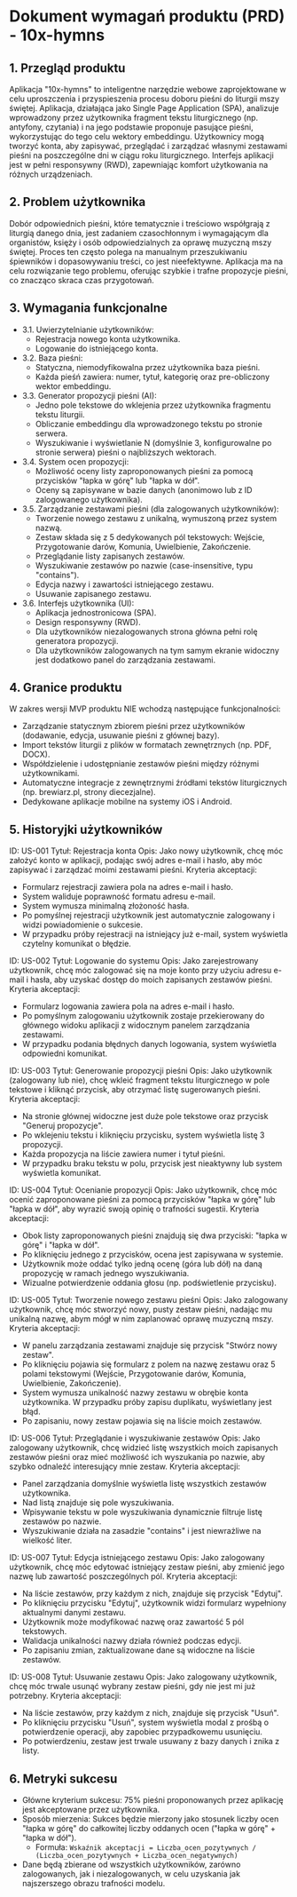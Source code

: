 # Dokument wymagań produktu (PRD) - 10x-hymns

## 1. Przegląd produktu
Aplikacja "10x-hymns" to inteligentne narzędzie webowe zaprojektowane w celu uproszczenia i przyspieszenia procesu doboru pieśni do liturgii mszy świętej. Aplikacja, działająca jako Single Page Application (SPA), analizuje wprowadzony przez użytkownika fragment tekstu liturgicznego (np. antyfony, czytania) i na jego podstawie proponuje pasujące pieśni, wykorzystując do tego celu wektory embeddingu. Użytkownicy mogą tworzyć konta, aby zapisywać, przeglądać i zarządzać własnymi zestawami pieśni na poszczególne dni w ciągu roku liturgicznego. Interfejs aplikacji jest w pełni responsywny (RWD), zapewniając komfort użytkowania na różnych urządzeniach.

## 2. Problem użytkownika
Dobór odpowiednich pieśni, które tematycznie i treściowo współgrają z liturgią danego dnia, jest zadaniem czasochłonnym i wymagającym dla organistów, księży i osób odpowiedzialnych za oprawę muzyczną mszy świętej. Proces ten często polega na manualnym przeszukiwaniu śpiewników i dopasowywaniu treści, co jest nieefektywne. Aplikacja ma na celu rozwiązanie tego problemu, oferując szybkie i trafne propozycje pieśni, co znacząco skraca czas przygotowań.

## 3. Wymagania funkcjonalne
-   3.1. Uwierzytelnianie użytkowników:
    -   Rejestracja nowego konta użytkownika.
    -   Logowanie do istniejącego konta.
-   3.2. Baza pieśni:
    -   Statyczna, niemodyfikowalna przez użytkownika baza pieśni.
    -   Każda pieśń zawiera: numer, tytuł, kategorię oraz pre-obliczony wektor embeddingu.
-   3.3. Generator propozycji pieśni (AI):
    -   Jedno pole tekstowe do wklejenia przez użytkownika fragmentu tekstu liturgii.
    -   Obliczanie embeddingu dla wprowadzonego tekstu po stronie serwera.
    -   Wyszukiwanie i wyświetlanie N (domyślnie 3, konfigurowalne po stronie serwera) pieśni o najbliższych wektorach.
-   3.4. System ocen propozycji:
    -   Możliwość oceny listy zaproponowanych pieśni za pomocą przycisków "łapka w górę" lub "łapka w dół".
    -   Oceny są zapisywane w bazie danych (anonimowo lub z ID zalogowanego użytkownika).
-   3.5. Zarządzanie zestawami pieśni (dla zalogowanych użytkowników):
    -   Tworzenie nowego zestawu z unikalną, wymuszoną przez system nazwą.
    -   Zestaw składa się z 5 dedykowanych pól tekstowych: Wejście, Przygotowanie darów, Komunia, Uwielbienie, Zakończenie.
    -   Przeglądanie listy zapisanych zestawów.
    -   Wyszukiwanie zestawów po nazwie (case-insensitive, typu "contains").
    -   Edycja nazwy i zawartości istniejącego zestawu.
    -   Usuwanie zapisanego zestawu.
-   3.6. Interfejs użytkownika (UI):
    -   Aplikacja jednostronicowa (SPA).
    -   Design responsywny (RWD).
    -   Dla użytkowników niezalogowanych strona główna pełni rolę generatora propozycji.
    -   Dla użytkowników zalogowanych na tym samym ekranie widoczny jest dodatkowo panel do zarządzania zestawami.

## 4. Granice produktu
W zakres wersji MVP produktu NIE wchodzą następujące funkcjonalności:
-   Zarządzanie statycznym zbiorem pieśni przez użytkowników (dodawanie, edycja, usuwanie pieśni z głównej bazy).
-   Import tekstów liturgii z plików w formatach zewnętrznych (np. PDF, DOCX).
-   Współdzielenie i udostępnianie zestawów pieśni między różnymi użytkownikami.
-   Automatyczne integracje z zewnętrznymi źródłami tekstów liturgicznych (np. brewiarz.pl, strony diecezjalne).
-   Dedykowane aplikacje mobilne na systemy iOS i Android.

## 5. Historyjki użytkowników

ID: US-001
Tytuł: Rejestracja konta
Opis: Jako nowy użytkownik, chcę móc założyć konto w aplikacji, podając swój adres e-mail i hasło, aby móc zapisywać i zarządzać moimi zestawami pieśni.
Kryteria akceptacji:
- Formularz rejestracji zawiera pola na adres e-mail i hasło.
- System waliduje poprawność formatu adresu e-mail.
- System wymusza minimalną złożoność hasła.
- Po pomyślnej rejestracji użytkownik jest automatycznie zalogowany i widzi powiadomienie o sukcesie.
- W przypadku próby rejestracji na istniejący już e-mail, system wyświetla czytelny komunikat o błędzie.

ID: US-002
Tytuł: Logowanie do systemu
Opis: Jako zarejestrowany użytkownik, chcę móc zalogować się na moje konto przy użyciu adresu e-mail i hasła, aby uzyskać dostęp do moich zapisanych zestawów pieśni.
Kryteria akceptacji:
- Formularz logowania zawiera pola na adres e-mail i hasło.
- Po pomyślnym zalogowaniu użytkownik zostaje przekierowany do głównego widoku aplikacji z widocznym panelem zarządzania zestawami.
- W przypadku podania błędnych danych logowania, system wyświetla odpowiedni komunikat.

ID: US-003
Tytuł: Generowanie propozycji pieśni
Opis: Jako użytkownik (zalogowany lub nie), chcę wkleić fragment tekstu liturgicznego w pole tekstowe i kliknąć przycisk, aby otrzymać listę sugerowanych pieśni.
Kryteria akceptacji:
- Na stronie głównej widoczne jest duże pole tekstowe oraz przycisk "Generuj propozycje".
- Po wklejeniu tekstu i kliknięciu przycisku, system wyświetla listę 3 propozycji.
- Każda propozycja na liście zawiera numer i tytuł pieśni.
- W przypadku braku tekstu w polu, przycisk jest nieaktywny lub system wyświetla komunikat.

ID: US-004
Tytuł: Ocenianie propozycji
Opis: Jako użytkownik, chcę móc ocenić zaproponowane pieśni za pomocą przycisków "łapka w górę" lub "łapka w dół", aby wyrazić swoją opinię o trafności sugestii.
Kryteria akceptacji:
- Obok listy zaproponowanych pieśni znajdują się dwa przyciski: "łapka w górę" i "łapka w dół".
- Po kliknięciu jednego z przycisków, ocena jest zapisywana w systemie.
- Użytkownik może oddać tylko jedną ocenę (góra lub dół) na daną propozycję w ramach jednego wyszukiwania.
- Wizualne potwierdzenie oddania głosu (np. podświetlenie przycisku).

ID: US-005
Tytuł: Tworzenie nowego zestawu pieśni
Opis: Jako zalogowany użytkownik, chcę móc stworzyć nowy, pusty zestaw pieśni, nadając mu unikalną nazwę, abym mógł w nim zaplanować oprawę muzyczną mszy.
Kryteria akceptacji:
- W panelu zarządzania zestawami znajduje się przycisk "Stwórz nowy zestaw".
- Po kliknięciu pojawia się formularz z polem na nazwę zestawu oraz 5 polami tekstowymi (Wejście, Przygotowanie darów, Komunia, Uwielbienie, Zakończenie).
- System wymusza unikalność nazwy zestawu w obrębie konta użytkownika. W przypadku próby zapisu duplikatu, wyświetlany jest błąd.
- Po zapisaniu, nowy zestaw pojawia się na liście moich zestawów.

ID: US-006
Tytuł: Przeglądanie i wyszukiwanie zestawów
Opis: Jako zalogowany użytkownik, chcę widzieć listę wszystkich moich zapisanych zestawów pieśni oraz mieć możliwość ich wyszukania po nazwie, aby szybko odnaleźć interesujący mnie zestaw.
Kryteria akceptacji:
- Panel zarządzania domyślnie wyświetla listę wszystkich zestawów użytkownika.
- Nad listą znajduje się pole wyszukiwania.
- Wpisywanie tekstu w pole wyszukiwania dynamicznie filtruje listę zestawów po nazwie.
- Wyszukiwanie działa na zasadzie "contains" i jest niewrażliwe na wielkość liter.

ID: US-007
Tytuł: Edycja istniejącego zestawu
Opis: Jako zalogowany użytkownik, chcę móc edytować istniejący zestaw pieśni, aby zmienić jego nazwę lub zawartość poszczególnych pól.
Kryteria akceptacji:
- Na liście zestawów, przy każdym z nich, znajduje się przycisk "Edytuj".
- Po kliknięciu przycisku "Edytuj", użytkownik widzi formularz wypełniony aktualnymi danymi zestawu.
- Użytkownik może modyfikować nazwę oraz zawartość 5 pól tekstowych.
- Walidacja unikalności nazwy działa również podczas edycji.
- Po zapisaniu zmian, zaktualizowane dane są widoczne na liście zestawów.

ID: US-008
Tytuł: Usuwanie zestawu
Opis: Jako zalogowany użytkownik, chcę móc trwale usunąć wybrany zestaw pieśni, gdy nie jest mi już potrzebny.
Kryteria akceptacji:
- Na liście zestawów, przy każdym z nich, znajduje się przycisk "Usuń".
- Po kliknięciu przycisku "Usuń", system wyświetla modal z prośbą o potwierdzenie operacji, aby zapobiec przypadkowemu usunięciu.
- Po potwierdzeniu, zestaw jest trwale usuwany z bazy danych i znika z listy.

## 6. Metryki sukcesu
-   Główne kryterium sukcesu: 75% pieśni proponowanych przez aplikację jest akceptowane przez użytkownika.
-   Sposób mierzenia: Sukces będzie mierzony jako stosunek liczby ocen "łapka w górę" do całkowitej liczby oddanych ocen ("łapka w górę" + "łapka w dół").
    -   Formuła: `Wskaźnik akceptacji = Liczba_ocen_pozytywnych / (Liczba_ocen_pozytywnych + Liczba_ocen_negatywnych)`
-   Dane będą zbierane od wszystkich użytkowników, zarówno zalogowanych, jak i niezalogowanych, w celu uzyskania jak najszerszego obrazu trafności modelu.
